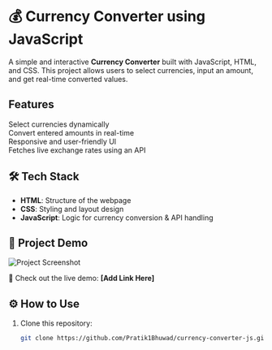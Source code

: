 # 💰 Currency Converter using JavaScript  

A simple and interactive **Currency Converter** built with JavaScript, HTML, and CSS. This project allows users to select currencies, input an amount, and get real-time converted values.  

## Features  
Select currencies dynamically  
Convert entered amounts in real-time  
Responsive and user-friendly UI  
Fetches live exchange rates using an API  

## 🛠 Tech Stack  
- **HTML**: Structure of the webpage  
- **CSS**: Styling and layout design  
- **JavaScript**: Logic for currency conversion & API handling  

## 📸 Project Demo  
![Project Screenshot](screenshot.png)  

🎥 Check out the live demo: **[Add Link Here]**  

## ⚙ How to Use  
1. Clone this repository:  
   ```bash
   git clone https://github.com/Pratik1Bhuwad/currency-converter-js.git
